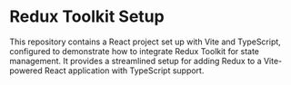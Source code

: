 # Redux Toolkit Setup

This repository contains a React project set up with Vite and TypeScript, configured to demonstrate how to integrate Redux Toolkit for state management. It provides a streamlined setup for adding Redux to a Vite-powered React application with TypeScript support.

